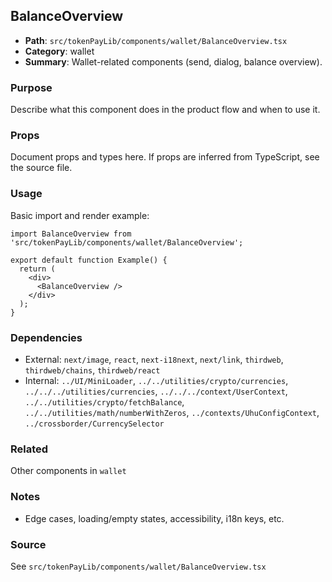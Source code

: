 ## BalanceOverview

- **Path**: `src/tokenPayLib/components/wallet/BalanceOverview.tsx`
- **Category**: wallet
- **Summary**: Wallet-related components (send, dialog, balance overview).

### Purpose
Describe what this component does in the product flow and when to use it.

### Props
Document props and types here. If props are inferred from TypeScript, see the source file.

### Usage
Basic import and render example:


```tsx
import BalanceOverview from 'src/tokenPayLib/components/wallet/BalanceOverview';

export default function Example() {
  return (
    <div>
      <BalanceOverview />
    </div>
  );
}

```

### Dependencies
- External: `next/image`, `react`, `next-i18next`, `next/link`, `thirdweb`, `thirdweb/chains`, `thirdweb/react`
- Internal: `../UI/MiniLoader`, `../../utilities/crypto/currencies`, `../../../utilities/currencies`, `../../../context/UserContext`, `../../utilities/crypto/fetchBalance`, `../../utilities/math/numberWithZeros`, `../contexts/UhuConfigContext`, `../crossborder/CurrencySelector`

### Related
Other components in `wallet`

### Notes
- Edge cases, loading/empty states, accessibility, i18n keys, etc.

### Source
See `src/tokenPayLib/components/wallet/BalanceOverview.tsx`
